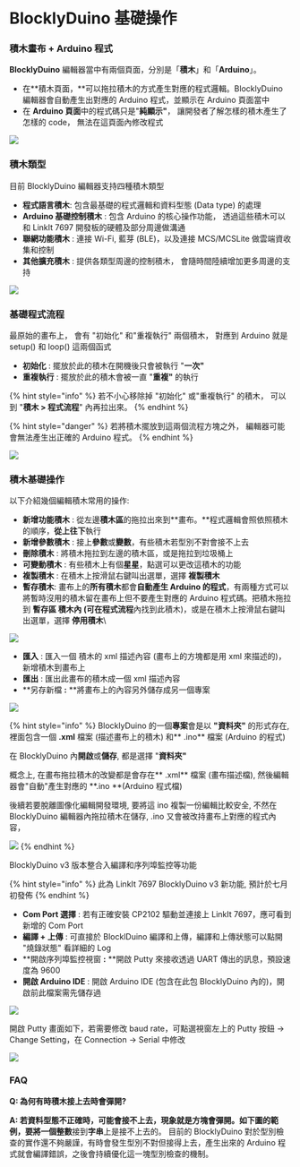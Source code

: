 # BlocklyDuino 基礎操作

### 積木畫布 + Arduino 程式 <a href="blocklyduino-ji-chu-cao-zuo-ji-mu-hua-bu-+arduino-cheng-shi" id="blocklyduino-ji-chu-cao-zuo-ji-mu-hua-bu-+arduino-cheng-shi"></a>

**BlocklyDuino** 編輯器當中有兩個頁面，分別是「**積木**」和「**Arduino**」。

* 在**積木頁面，**可以拖拉積木的方式產生對應的程式邏輯。BlocklyDuino 編輯器會自動產生出對應的 Arduino 程式，並顯示在 Arduino 頁面當中
* 在 **Arduino 頁面**中的程式碼只是"**純顯示"**， 讓開發者了解怎樣的積木產生了怎樣的 code， 無法在這頁面內修改程式

![](../.gitbook/assets/image-38.png)

### 積木類型 <a href="blocklyduino-ji-chu-cao-zuo-ji-mu-lei-xing" id="blocklyduino-ji-chu-cao-zuo-ji-mu-lei-xing"></a>

目前 BlocklyDuino 編輯器支持四種積木類型

* **程式語言積木**: 包含最基礎的程式邏輯和資料型態 (Data type) 的處理
* **Arduino 基礎控制積木** : 包含 Arduino 的核心操作功能， 透過這些積木可以和 LinkIt 7697 開發板的硬體及部分周邊做溝通
* **聯網功能積木** : 連接 Wi-Fi, 藍芽 (BLE)，以及連接 MCS/MCSLite 做雲端資收集和控制
* **其他擴充積木** : 提供各類型周邊的控制積木， 會隨時間陸續增加更多周邊的支持

![](../.gitbook/assets/image-39.png)

### 基礎程式流程 <a href="blocklyduino-ji-chu-cao-zuo-ji-chu-cheng-shi-liu-cheng" id="blocklyduino-ji-chu-cao-zuo-ji-chu-cheng-shi-liu-cheng"></a>

最原始的畫布上， 會有 "初始化" 和"重複執行" 兩個積木， 對應到 Arduino 就是 setup() 和 loop()  這兩個函式

* **初始化** : 擺放於此的積木在開機後只會被執行 "**一次"**
* **重複執行** : 擺放於此的積木會被一直 "**重複"** 的執行

{% hint style="info" %}
若不小心移除掉 "初始化" 或"重複執行" 的積木， 可以到 "**積木 > 程式流程**" 內再拉出來。
{% endhint %}

{% hint style="danger" %}
若將積木擺放到這兩個流程方塊之外， 編輯器可能會無法產生出正確的 Arduino 程式。
{% endhint %}

![](../.gitbook/assets/image-40.png)

### 積木基礎操作 <a href="blocklyduino-ji-chu-cao-zuo-ji-mu-ji-chu-cao-zuo" id="blocklyduino-ji-chu-cao-zuo-ji-mu-ji-chu-cao-zuo"></a>

以下介紹幾個編輯積木常用的操作: 

* **新增功能積木** : 從左邊**積木區**的拖拉出來到**畫布。**程式邏輯會照依照積木的順序，**從上往下**執行
* **新增參數積木** : 接上**參數**或**變數**，有些積木若型別不對會接不上去
* **刪除積木** : 將積木拖拉到左邊的積木區，或是拖拉到垃圾桶上
* **可變動積木** : 有些積木上有個**星星**，點選可以更改這積木的功能
* **複製積木** : 在積木上按滑鼠右鍵叫出選單，選擇 **複製積木**
* **暫存積木**: 畫布上的**所有積木**都會**自動產生 Arduino 的程式**，有兩種方式可以將暫時沒用的積木留在畫布上但不要產生對應的 Arduino 程式碼。把積木拖拉到 **暫存區 **積木內 (可在**程式流程**內找到此積木)，或是在積木上按滑鼠右鍵叫出選單，選擇 **停用積木**\


![](../.gitbook/assets/image-42.png)

* **匯入** : 匯入一個 積木的 xml 描述內容 (畫布上的方塊都是用 xml 來描述的)，新增積木到畫布上
* **匯出** : 匯出此畫布的積木成一個 xml 描述內容
* **另存新檔 **:** **將畫布上的內容另外儲存成另一個專案

![](../.gitbook/assets/image-43.png)

{% hint style="info" %}
BlocklyDuino 的一個**專案**會是以 **"資料夾"** 的形式存在, 裡面包含一個 **.xml** 檔案 (描述畫布上的積木) 和** .ino** 檔案 (Arduino 的程式)

在 BlocklyDuino 內**開啟**或**儲存**, 都是選擇 "**資料夾"**

概念上, 在畫布拖拉積木的改變都是會存在** .xml** 檔案 (畫布描述檔), 然後編輯器會"自動"產生對應的 **.ino **(Arduino 程式檔)

後續若要脫離圖像化編輯開發環境, 要將這 ino 複製一份編輯比較安全, 不然在 BlocklyDuino 編輯器內拖拉積木在儲存, .ino 又會被改持畫布上對應的程式內容，

![](../.gitbook/assets/image-44.png)
{% endhint %}

BlocklyDuino v3 版本整合入編譯和序列埠監控等功能

{% hint style="info" %}
此為 LinkIt 7697 BlocklyDuino v3 新功能, 預計於七月初發佈
{% endhint %}

* **Com Port 選擇** :  若有正確安裝 CP2102 驅動並連接上 LinkIt 7697，應可看到新增的 Com Port
* **編譯 + 上傳** : 可直接於 BlocklDuino 編譯和上傳，編譯和上傳狀態可以點開 "燒錄狀態" 看詳細的 Log 
* **開啟序列埠監控視窗 **:** **開啟 Putty 來接收透過 UART 傳出的訊息，預設速度為 9600
* **開啟 Arduino IDE** : 開啟 Arduino IDE (包含在此包 BlocklyDuino 內的)，開啟前此檔案需先儲存過

![](../.gitbook/assets/image-45.jpeg)

開啟 Putty 畫面如下，若需要修改 baud rate，可點選視窗左上的 Putty 按鈕 -> Change Setting，在 Connection -> Serial 中修改

![](../.gitbook/assets/image-46.jpeg)

### FAQ <a href="blocklyduino-ji-chu-cao-zuo-faq" id="blocklyduino-ji-chu-cao-zuo-faq"></a>

**Q: 為何有時積木接上去時會彈開?**

**A: **若資料型態不正確時，可能會接不上去，現象就是方塊會彈開。如下圖的範例，要將一個**整數**接到**字串**上是接不上去的。 目前的 BlocklyDuino 對於型別檢查的實作還不夠嚴謹，有時會發生型別不對但接得上去，產生出來的 Arduino 程式就會編譯錯誤，之後會持續優化這一塊型別檢查的機制。
